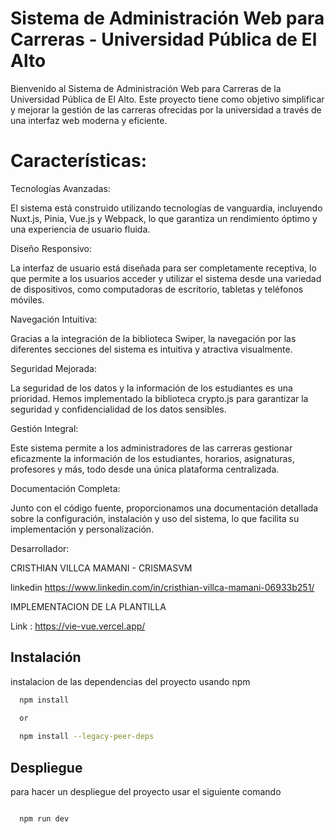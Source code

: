 
# Sistema de Administración Web para Carreras - Universidad Pública de El Alto

Bienvenido al Sistema de Administración Web para Carreras de la Universidad Pública de El Alto. Este proyecto tiene como objetivo simplificar y mejorar la gestión de las carreras ofrecidas por la universidad a través de una interfaz web moderna y eficiente.

# Características:

Tecnologías Avanzadas: 

El sistema está construido utilizando tecnologías de vanguardia, incluyendo Nuxt.js, Pinia, Vue.js y Webpack, lo que garantiza un rendimiento óptimo y una experiencia de usuario fluida.

Diseño Responsivo: 

La interfaz de usuario está diseñada para ser completamente receptiva, lo que permite a los usuarios acceder y utilizar el sistema desde una variedad de dispositivos, como computadoras de escritorio, tabletas y teléfonos móviles.

Navegación Intuitiva: 

Gracias a la integración de la biblioteca Swiper, la navegación por las diferentes secciones del sistema es intuitiva y atractiva visualmente.

Seguridad Mejorada: 

La seguridad de los datos y la información de los estudiantes es una prioridad. Hemos implementado la biblioteca crypto.js para garantizar la seguridad y confidencialidad de los datos sensibles.

Gestión Integral: 

Este sistema permite a los administradores de las carreras gestionar eficazmente la información de los estudiantes, horarios, asignaturas, profesores y más, todo desde una única plataforma centralizada.

Documentación Completa:

Junto con el código fuente, proporcionamos una documentación detallada sobre la configuración, instalación y uso del sistema, lo que facilita su implementación y personalización.

Desarrollador: 

CRISTHIAN VILLCA MAMANI - CRISMASVM

linkedin https://www.linkedin.com/in/cristhian-villca-mamani-06933b251/

IMPLEMENTACION DE LA PLANTILLA 

Link : https://vie-vue.vercel.app/


## Instalación

instalacion de las dependencias del proyecto usando npm 

```bash
  npm install 
  
  or 

  npm install --legacy-peer-deps
```

## Despliegue

para hacer un despliegue del proyecto usar el siguiente comando

```bash

  npm run dev

```

